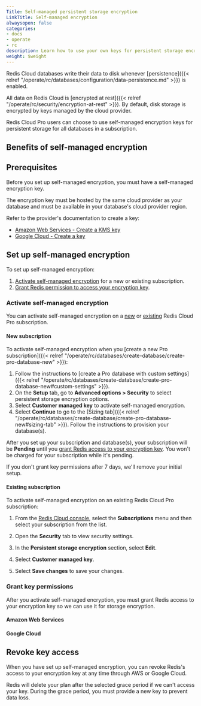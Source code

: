 ```yaml
---
Title: Self-managed persistent storage encryption
LinkTitle: Self-managed encryption
alwaysopen: false
categories:
- docs
- operate
- rc
description: Learn how to use your own keys for persistent storage encryption on Redis Cloud.
weight: $weight
---
```


Redis Cloud databases write their data to disk whenever [persistence]({{< relref "/operate/rc/databases/configuration/data-persistence.md" >}}) is enabled. 

All data on Redis Cloud is [encrypted at rest]({{< relref "/operate/rc/security/encryption-at-rest" >}}). By default, disk storage is encrypted by keys managed by the cloud provider.

Redis Cloud Pro users can choose to use self-managed encryption keys for persistent storage for all databases in a subscription. 

## Benefits of self-managed encryption

## Prerequisites

Before you set up self-managed encryption, you must have a self-managed encryption key. 

The encryption key must be hosted by the same cloud provider as your database and must be available in your database's cloud provider region.

Refer to the provider's documentation to create a key:
- [Amazon Web Services - Create a KMS key](https://docs.aws.amazon.com/kms/latest/developerguide/create-keys.html)
- [Google Cloud - Create a key](https://cloud.google.com/kms/docs/create-key)

## Set up self-managed encryption

To set up self-managed encryption:

1. [Activate self-managed encryption](#activate-self-managed-encryption) for a new or existing subscription.
2. [Grant Redis permission to access your encryption key](#grant-key-permissions).

### Activate self-managed encryption

You can activate self-managed encryption on a [new](#new-subscription) or [existing](#existing-subscription) Redis Cloud Pro subscription.

#### New subscription

To activate self-managed encryption when you [create a new Pro subscription]({{< relref "/operate/rc/databases/create-database/create-pro-database-new" >}}):

1. Follow the instructions to [create a Pro database with custom settings]({{< relref "/operate/rc/databases/create-database/create-pro-database-new#custom-settings" >}}). 
1. On the **Setup** tab, go to **Advanced options > Security** to select persistent storage encryption options. 
1. Select **Customer managed key** to activate self-managed encryption. 
1. Select **Continue** to go to the [Sizing tab]({{< relref "/operate/rc/databases/create-database/create-pro-database-new#sizing-tab" >}}). Follow the instructions to provision your database(s).

After you set up your subscription and database(s), your subscription will be **Pending** until you [grant Redis access to your encryption key](#grant-key-permissions). You won't be charged for your subscription while it's pending. 

If you don't grant key permissions after 7 days, we'll remove your initial setup.

#### Existing subscription

To activate self-managed encryption on an existing Redis Cloud Pro subscription:

1. From the [Redis Cloud console](https://cloud.redis.io/), select the **Subscriptions** menu and then select your subscription from the list. 

1. Open the **Security** tab to view security settings.

1. In the **Persistent storage encryption** section, select **Edit**.

1. Select **Customer managed key**.

1. Select **Save changes** to save your changes.

### Grant key permissions

After you activate self-managed encryption, you must grant Redis access to your encryption key so we can use it for storage encryption. 

#### Amazon Web Services



#### Google Cloud



## Revoke key access

When you have set up self-managed encryption, you can revoke Redis's access to your encryption key at any time through AWS or Google Cloud.

Redis will delete your plan after the selected grace period if we can't access your key. During the grace period, you must provide a new key to prevent data loss.



